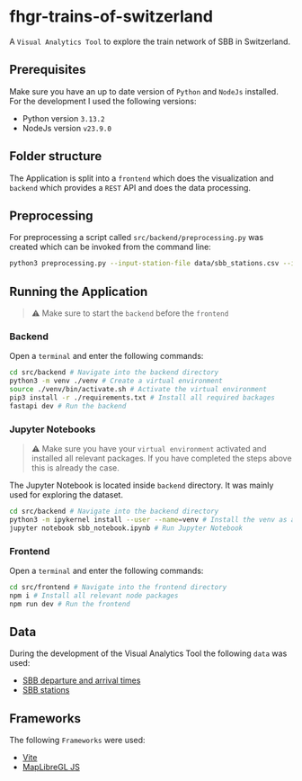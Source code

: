# fhgr-trains-of-switzerland
A `Visual Analytics Tool` to explore the train network of SBB in Switzerland.

## Prerequisites
Make sure you have an up to date version of `Python` and `NodeJs` installed. For the development I used the following versions:
- Python version `3.13.2`
- NodeJs version `v23.9.0`

## Folder structure
The Application is split into a `frontend` which does the visualization and `backend` which provides a `REST` API and does the data processing.

## Preprocessing
For preprocessing a script called `src/backend/preprocessing.py` was created which can be invoked from the command line:

```bash
python3 preprocessing.py --input-station-file data/sbb_stations.csv --input-data-dir data/arrival_departure_files/ --output-station-file data_cleaned/sbb_stations.csv --output-data-file data_cleaned/data_cleaned.csv
```

## Running the Application
> :warning: Make sure to start the `backend` before the `frontend`

### Backend
Open a `terminal` and enter the following commands:

```bash
cd src/backend # Navigate into the backend directory
python3 -m venv ./venv # Create a virtual environment
source ./venv/bin/activate.sh # Activate the virtual environment
pip3 install -r ./requirements.txt # Install all required backages
fastapi dev # Run the backend
```

### Jupyter Notebooks
> :warning: Make sure you have your `virtual environment` activated and installed all relevant packages. If you have completed the steps above this is already the case.

The Jupyter Notebook is located inside `backend` directory. It was mainly used for exploring the dataset.

```bash
cd src/backend # Navigate into the backend directory
python3 -m ipykernel install --user --name=venv # Install the venv as an available kernel
jupyter notebook sbb_notebook.ipynb # Run Jupyter Notebook
```

### Frontend
Open a `terminal` and enter the following commands:

```bash
cd src/frontend # Navigate into the frontend directory
npm i # Install all relevant node packages
npm run dev # Run the frontend
```

## Data
During the development of the Visual Analytics Tool the following `data` was used:
- [SBB departure and arrival times](https://data.sbb.ch/explore/dataset/ist-daten-sbb/information/)
- [SBB stations](https://data.sbb.ch/explore/dataset/linie-mit-betriebspunkten/information/)

## Frameworks 
The following `Frameworks` were used:
- [Vite](https://vite.dev/)
- [MapLibreGL JS](https://github.com/maplibre/maplibre-gl-js)

